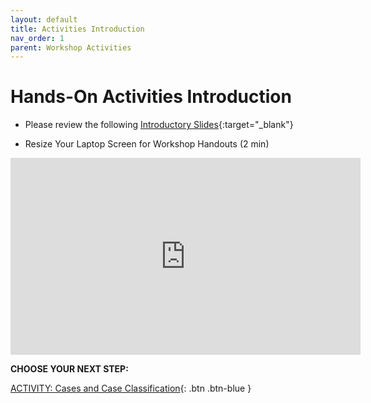 ```yaml
---
layout: default
title: Activities Introduction
nav_order: 1
parent: Workshop Activities
---
```

# Hands-On Activities Introduction

- Please review the following [Introductory Slides](https://docs.google.com/presentation/d/1uCKD6YFe-ybNU3HUtvfaE2Dfi46gy1x85IOtU-n4jbk/){:target="_blank"}

- Resize Your Laptop Screen for Workshop Handouts (2 min)<br>
<iframe width="560" height="315" src="https://www.youtube.com/embed/Igk5hZUfzN0" title="YouTube video player" frameborder="0" allow="accelerometer; autoplay; clipboard-write; encrypted-media; gyroscope; picture-in-picture" allowfullscreen></iframe>

**CHOOSE YOUR NEXT STEP:**

[ACTIVITY: Cases and Case Classification](act-2-cases.html){: .btn .btn-blue }
